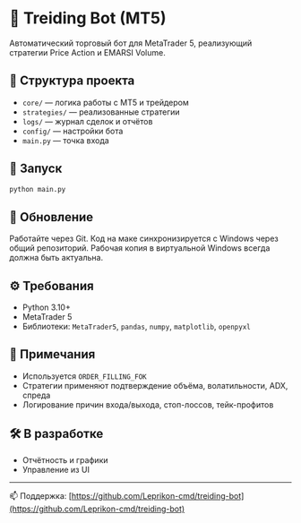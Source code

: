 # 🧠 Treiding Bot (MT5)

Автоматический торговый бот для MetaTrader 5, реализующий стратегии Price Action и EMARSI Volume.

## 📁 Структура проекта
- `core/` — логика работы с MT5 и трейдером
- `strategies/` — реализованные стратегии
- `logs/` — журнал сделок и отчётов
- `config/` — настройки бота
- `main.py` — точка входа

## 🚀 Запуск
```bash
python main.py
```

## 🔄 Обновление
Работайте через Git. Код на маке синхронизируется с Windows через общий репозиторий. Рабочая копия в виртуальной Windows всегда должна быть актуальна.

## ⚙️ Требования
- Python 3.10+
- MetaTrader 5
- Библиотеки: `MetaTrader5`, `pandas`, `numpy`, `matplotlib`, `openpyxl`

## 📌 Примечания
- Используется `ORDER_FILLING_FOK`
- Стратегии применяют подтверждение объёма, волатильности, ADX, спреда
- Логирование причин входа/выхода, стоп-лоссов, тейк-профитов

## 🛠️ В разработке
- Отчётность и графики
- Управление из UI

---

📫 Поддержка: [https://github.com/Leprikon-cmd/treiding-bot](https://github.com/Leprikon-cmd/treiding-bot)
